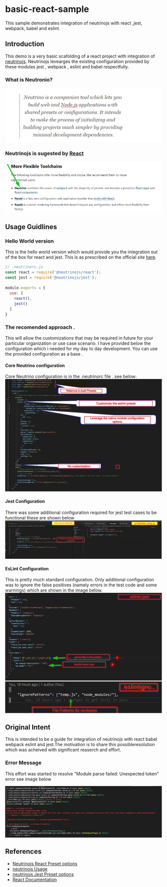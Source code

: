 # basic-react-sample
This sample demonstrates integration of neutrinojs with react ,jest, webpack, babel and eslint. 
## Introduction
This demo is a very basic scafolding of a react project with integration of [neutrinojs](https://www.npmjs.com/package/neutrino). Neutrinojs levearges the existing configuration provided by these modules jest , webpack , eslint and babel respectfully.
### What is Neutronio?
![Neutronic Quote](./readme-images/neutrino-quote.png?raw=true "Neutronic Quote")

### Neutrinojs is sugested by [React](https://reactjs.org/docs/create-a-new-react-app.html#more-flexible-toolchains)
![React Documentation segment](./readme-images/Neturonio-source.png?raw=true "React Documentation segment")
## Usage Guidlines
### Hello World version
This is the hello world version which would provide you the integration out of the box for react and jest. This is as prescribed on the official site [here](https://www.npmjs.com/package/neutrino).
```js
// .neutrinorc.js
const react = require('@neutrinojs/react');
const jest = require('@neutrinojs/jest');

module.exports = {
  use: [
    react(),
    jest()
  ]
}
```
### The recomended approach .
This will allow the customizations that may be required in future for your particular organization or use case scenario.
I have provided below the configuration which i needed for my day to day development. You can use the provided configuration as a base .
#### Core Neutrino configuration 
Core Neutrino configuration is in the .neutrinorc file . see below:
![Core Neutrino configuration](./readme-images/Neturino-Configuration.png?raw=true "Core Neutrino configuration")
#### Jest Configuration
There was some additional configuration required for jest test cases to be functional these are shown below
![Jest Configuration](./readme-images/jest-configuration.png?raw=true "Jest Configuration")

#### EsLint Configuration
This is pretty much standard configuration. Only additional configuration was to ignore the false positives (namely errors in the test code and some warnings) which are shown in the image below.
![EsLint Configuration](./readme-images/es-lint-customizations.png?raw=true "EsLint Configuration")
![EsLint Ignore Configuration](./readme-images/esIgnore.png?raw=true "EsLint Ignore Configuration")
## Original Intent
This is intended to be a guide for integration of neutrinojs with react babel webpack eslint and jest.The motivation is to share this possibleresolution which was acheived with significant reaserch and effort.
### Error Message
This effort was started to resolve "Module parse failed: Unexpected token" error see image below

![original error message](./readme-images/original-error.JPG?raw=true "Original Errror Message")

## References

- [Neutrinojs React Preset options](https://neutrinojs.org/packages/react/)
- [neutrinojs Usage](https://neutrinojs.org/usage/)
- [neutrinojs Jest Preset options](https://neutrinojs.org/packages/jest/)
- [React Documentation](https://reactjs.org/docs/create-a-new-react-app.html)
